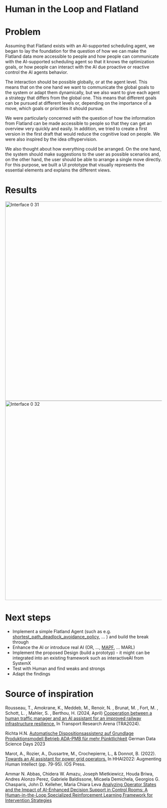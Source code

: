 # Human in the Loop and Flatland

# Problem
Assuming that Flatland exists with an AI-supported scheduling agent, we began to lay the foundation for the question of how we can make the Flatland data more accessible to people and how people can communicate with the AI-supported scheduling agent so that it knows the optimization goals, or how people can interact with the AI due proactive or reactive control the AI agents behavior. 

The interaction should be possible globally, or at the agent level. This means that on the one hand we want to communicate the global goals to the system or adapt them dynamically, but we also want to give each agent a strategy that differs from the global one. This means that different goals can be pursued at different levels or, depending on the importance of a move, which goals or priorities it should pursue.

We were particularly concerned with the question of how the information from Flatland can be made accessible to people so that they can get an overview very quickly and easily. In addition, we tried to create a first version in the first draft that would reduce the cognitive load on people. We were also inspired by the idea of ​​hypervision.

We also thought about how everything could be arranged. On the one hand, the system should make suggestions to the user as possible scenarios and, on the other hand, the user should be able to arrange a single move directly.
For this purpose, we built a UI prototype that visually represents the essential elements and explains the different views.

# Results 

<img width="640" alt="Interface 0 31" src="https://github.com/user-attachments/assets/61719a6f-650e-4c18-8868-7bb28ce7cc6f">
<img width="640" alt="Interface 0 32" src="https://github.com/user-attachments/assets/00c2708e-2dbd-4abf-bde7-7544e17fc13f">


# Next steps 
- Implement a simple Flatland Agent (such as e.g. [shortest_path_deadlock_avoidance_policy](https://github.com/aiAdrian/flatland_solver_policy/tree/main/policy/heuristic_policy/shortest_path_deadlock_avoidance_policy), ... ) and build the break through
- Enhance the AI ​​or introduce real AI (OR, ..., [MAPF](https://mapf.info/index.php/Main/News), ... MARL)
- Implement the proposed Design (build a prototyp) - it might can be integrated into an existing framework such as interactiveAI from SystemX
- Test with Human and find weaks and strongs
- Adapt the findings

# Source of inspiration

Rousseau, T., Amokrane, K., Meddeb, M., Renoir, N. , Brunat, M. , Fort, M. , Schott, L. , Mahler, S. , Berthou, H. (2024, April) 
[Cooperation between a human traffic manager and an AI assistant for an improved railway infrastructure resilience.](https://hal.science/hal-04547672/)
In Transport Research Arena (TRA2024).

Richta H.N.
[Automatische Dispositionsassistenz auf Grundlage Produktionsmodell Betrieb ADA-PMB für mehr Pünktlichkeit](https://www.gdsd.statistik.uni-muenchen.de/2023_neu/presentations_speaker/deutsche_bahn_gdsd23.pdf)
German Data Science Days 2023

Marot, A., Rozier, A., Dussartre, M., Crochepierre, L., & Donnot, B. (2022). 
[Towards an AI assistant for power grid operators.](https://www.researchgate.net/publication/363763107_Towards_an_AI_Assistant_for_Power_Grid_Operators)
In HHAI2022: Augmenting Human Intellect (pp. 79-95). IOS Press.

Ammar N. Abbas, Chidera W. Amazu, Joseph Mietkiewicz, Houda Briwa, Andres Alonzo Perez, Gabriele Baldissone, Micaela Demichela, Georgios G. Chasparis, John D. Kelleher, Maria Chiara Leva
[Analyzing Operator States and the Impact of AI-Enhanced Decision Support in Control Rooms: A Human-in-the-Loop Specialized Reinforcement Learning Framework for Intervention Strategies](https://arxiv.org/abs/2402.13219)



